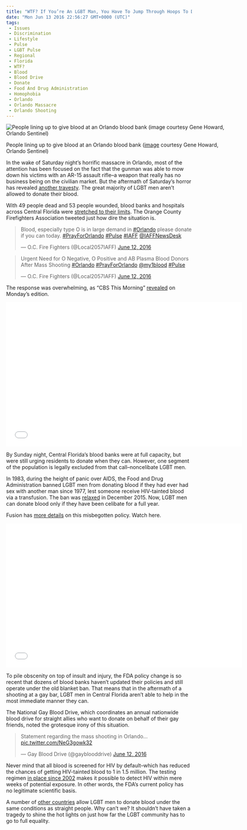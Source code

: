 ```yaml
---
title: "WTF? If You’re An LGBT Man, You Have To Jump Through Hoops To Donate Blood (WITH VIDEOS)"
date: "Mon Jun 13 2016 22:56:27 GMT+0000 (UTC)"
tags: 
 - Issues
 - Discrimination
 - Lifestyle
 - Pulse
 - LGBT Pulse
 - Regional
 - Florida
 - WTF?
 - Blood
 - Blood Drive
 - Donate
 - Food And Drug Administration
 - Homophobia
 - Orlando
 - Orlando Massacre
 - Orlando Shooting
---
```

<p><!-- Quick Adsense WordPress Plugin: http://quicksense.net/ --></p><div id="attachment_137040" style="width: 610px" class="wp-caption aligncenter"><img class="size-large wp-image-137040" src="//i0.wp.com/cdn.liberalamerica.org/wp-content/uploads/2016/06/Orlando-blood-drive-600x338.jpg?resize=600%2C338" alt="People lining up to give blood at an Orlando blood bank (image courtesy Gene Howard, Orlando Sentinel)" srcset="//cdn.liberalamerica.org/wp-content/uploads/2016/06/Orlando-blood-drive.jpg 600w, //cdn.liberalamerica.org/wp-content/uploads/2016/06/Orlando-blood-drive.jpg 64w, //cdn.liberalamerica.org/wp-content/uploads/2016/06/Orlando-blood-drive.jpg 350w, //cdn.liberalamerica.org/wp-content/uploads/2016/06/Orlando-blood-drive.jpg 768w, //cdn.liberalamerica.org/wp-content/uploads/2016/06/Orlando-blood-drive.jpg 795w, //cdn.liberalamerica.org/wp-content/uploads/2016/06/Orlando-blood-drive.jpg 1100w" sizes="(max-width: 600px) 100vw, 600px" data-recalc-dims="1">
<p class="wp-caption-text">People lining up to give blood at an Orlando blood bank (<a href="http://www.trbimg.com/img-575d8f51/turbine/os-pictures-pulse-nightclub-shooting-orlando-2-013/1280/1280x720" onclick="__gaTracker(&apos;send&apos;, &apos;event&apos;, &apos;outbound-article&apos;, &apos;http://www.trbimg.com/img-575d8f51/turbine/os-pictures-pulse-nightclub-shooting-orlando-2-013/1280/1280x720&apos;, &apos;image&apos;);">image</a> courtesy Gene Howard, Orlando Sentinel)</p>
</div><p>In the wake of Saturday night&#x2019;s horrific massacre in Orlando, most of the attention has been focused on the fact that the gunman was able to mow down his victims with an AR-15 assault rifle&#x2013;a weapon that really has no business being on the civilian market. But the aftermath of Saturday&#x2019;s horror has revealed <a href="http://www.slate.com/blogs/outward/2016/06/12/orlando_pulse_gay_nightclub_shooting_gay_men_can_t_donate_blood.html" onclick="__gaTracker(&apos;send&apos;, &apos;event&apos;, &apos;outbound-article&apos;, &apos;http://www.slate.com/blogs/outward/2016/06/12/orlando_pulse_gay_nightclub_shooting_gay_men_can_t_donate_blood.html&apos;, &apos;another travesty&apos;);">another travesty</a>. The great majority of LGBT men aren&#x2019;t allowed&#xA0;to donate their blood.</p><p>With 49 people dead and 53 people wounded, blood banks and hospitals across Central Florida were <a href="http://thinkprogress.org/justice/2016/06/12/3787460/gay-men-blood-ban-orlando/" onclick="__gaTracker(&apos;send&apos;, &apos;event&apos;, &apos;outbound-article&apos;, &apos;http://thinkprogress.org/justice/2016/06/12/3787460/gay-men-blood-ban-orlando/&apos;, &apos;stretched to their limits&apos;);">stretched to their limits</a>. The Orange County Firefighters Association tweeted just how dire the situation is.</p><blockquote class="twitter-tweet" data-width="500"><p lang="en" dir="ltr">Blood, especially type O is in large demand in <a href="https://twitter.com/hashtag/Orlando?src=hash" onclick="__gaTracker(&apos;send&apos;, &apos;event&apos;, &apos;outbound-article&apos;, &apos;https://twitter.com/hashtag/Orlando?src=hash&apos;, &apos;#Orlando&apos;);">#Orlando</a> please donate if you can today. <a href="https://twitter.com/hashtag/PrayForOrlando?src=hash" onclick="__gaTracker(&apos;send&apos;, &apos;event&apos;, &apos;outbound-article&apos;, &apos;https://twitter.com/hashtag/PrayForOrlando?src=hash&apos;, &apos;#PrayForOrlando&apos;);">#PrayForOrlando</a> <a href="https://twitter.com/hashtag/Pulse?src=hash" onclick="__gaTracker(&apos;send&apos;, &apos;event&apos;, &apos;outbound-article&apos;, &apos;https://twitter.com/hashtag/Pulse?src=hash&apos;, &apos;#Pulse&apos;);">#Pulse</a> <a href="https://twitter.com/hashtag/IAFF?src=hash" onclick="__gaTracker(&apos;send&apos;, &apos;event&apos;, &apos;outbound-article&apos;, &apos;https://twitter.com/hashtag/IAFF?src=hash&apos;, &apos;#IAFF&apos;);">#IAFF</a> <a href="https://twitter.com/IAFFNewsDesk" onclick="__gaTracker(&apos;send&apos;, &apos;event&apos;, &apos;outbound-article&apos;, &apos;https://twitter.com/IAFFNewsDesk&apos;, &apos;@IAFFNewsDesk&apos;);">@IAFFNewsDesk</a></p>
<p>&#x2014; O.C. Fire Fighters (@Local2057IAFF) <a href="https://twitter.com/Local2057IAFF/status/741982168478535681" onclick="__gaTracker(&apos;send&apos;, &apos;event&apos;, &apos;outbound-article&apos;, &apos;https://twitter.com/Local2057IAFF/status/741982168478535681&apos;, &apos;June 12, 2016&apos;);">June 12, 2016</a></p></blockquote><p><script async src="//platform.twitter.com/widgets.js" charset="utf-8"></script></p><blockquote class="twitter-tweet" data-width="500"><p lang="en" dir="ltr">Urgent Need for O Negative, O Positive and AB Plasma Blood Donors After Mass Shooting <a href="https://twitter.com/hashtag/Orlando?src=hash" onclick="__gaTracker(&apos;send&apos;, &apos;event&apos;, &apos;outbound-article&apos;, &apos;https://twitter.com/hashtag/Orlando?src=hash&apos;, &apos;#Orlando&apos;);">#Orlando</a> <a href="https://twitter.com/hashtag/PrayForOrlando?src=hash" onclick="__gaTracker(&apos;send&apos;, &apos;event&apos;, &apos;outbound-article&apos;, &apos;https://twitter.com/hashtag/PrayForOrlando?src=hash&apos;, &apos;#PrayForOrlando&apos;);">#PrayForOrlando</a> <a href="https://twitter.com/my1blood" onclick="__gaTracker(&apos;send&apos;, &apos;event&apos;, &apos;outbound-article&apos;, &apos;https://twitter.com/my1blood&apos;, &apos;@my1blood&apos;);">@my1blood</a> <a href="https://twitter.com/hashtag/Pulse?src=hash" onclick="__gaTracker(&apos;send&apos;, &apos;event&apos;, &apos;outbound-article&apos;, &apos;https://twitter.com/hashtag/Pulse?src=hash&apos;, &apos;#Pulse&apos;);">#Pulse</a></p>
<p>&#x2014; O.C. Fire Fighters (@Local2057IAFF) <a href="https://twitter.com/Local2057IAFF/status/741987182748000257" onclick="__gaTracker(&apos;send&apos;, &apos;event&apos;, &apos;outbound-article&apos;, &apos;https://twitter.com/Local2057IAFF/status/741987182748000257&apos;, &apos;June 12, 2016&apos;);">June 12, 2016</a></p></blockquote><p><script async src="//platform.twitter.com/widgets.js" charset="utf-8"></script></p><p>The response was overwhelming, as &#x201C;CBS This Morning&#x201D; <a href="http://www.cbsnews.com/videos/volunteers-blood-donors-rush-to-help-orlando-victims/" onclick="__gaTracker(&apos;send&apos;, &apos;event&apos;, &apos;outbound-article&apos;, &apos;http://www.cbsnews.com/videos/volunteers-blood-donors-rush-to-help-orlando-victims/&apos;, &apos;revealed&apos;);">revealed</a> on Monday&#x2019;s edition.</p><p><span class="embed-youtube" style="text-align:center; display: block;"><iframe class="youtube-player" type="text/html" width="640" height="390" src="//www.youtube.com/embed/kgmlBwOQ1m8?version=3&amp;rel=1&amp;fs=1&amp;autohide=2&amp;showsearch=0&amp;showinfo=1&amp;iv_load_policy=1&amp;wmode=transparent" allowfullscreen="true" style="border:0;"></iframe></span></p><p>By Sunday night, Central Florida&#x2019;s blood banks were at full capacity, but were still urging residents to donate when they can. However, one segment of the population is legally excluded from that call&#x2013;noncelibate LGBT men.</p><p>In 1983, during the height of panic over AIDS, the Food and Drug Administration banned LGBT men from donating blood if they had ever had sex with another man since 1977, lest someone receive HIV-tainted blood via a transfusion. The ban was <a href="http://www.npr.org/sections/health-shots/2015/12/21/460580469/fda-lifts-ban-on-blood-donations-by-gay-and-bisexual-men" onclick="__gaTracker(&apos;send&apos;, &apos;event&apos;, &apos;outbound-article&apos;, &apos;http://www.npr.org/sections/health-shots/2015/12/21/460580469/fda-lifts-ban-on-blood-donations-by-gay-and-bisexual-men&apos;, &apos;relaxed&apos;);">relaxed</a> in December 2015. Now, LGBT men can donate blood only if they have been celibate for a full year.</p><p>Fusion has <a href="http://fusion.net/story/313001/orlando-shooting-gay-blood-donation-ban/" onclick="__gaTracker(&apos;send&apos;, &apos;event&apos;, &apos;outbound-article&apos;, &apos;http://fusion.net/story/313001/orlando-shooting-gay-blood-donation-ban/&apos;, &apos;more details&apos;);">more details</a> on this misbegotten policy. Watch here.</p><p><span class="embed-youtube" style="text-align:center; display: block;"><iframe class="youtube-player" type="text/html" width="640" height="390" src="//www.youtube.com/embed/9oPb7DfMc2w?version=3&amp;rel=1&amp;fs=1&amp;autohide=2&amp;showsearch=0&amp;showinfo=1&amp;iv_load_policy=1&amp;wmode=transparent" allowfullscreen="true" style="border:0;"></iframe></span></p><p>To pile obscenity on top of insult and injury, the FDA policy change is so recent that dozens of blood banks haven&#x2019;t updated their policies and still operate under the old blanket ban. That means that in the aftermath of a shooting at a gay bar, LGBT men in Central Florida aren&#x2019;t able to help in the most immediate manner they can.</p><p><!-- Quick Adsense WordPress Plugin: http://quicksense.net/ --></p><p>The National Gay Blood Drive, which coordinates an annual nationwide blood drive for straight allies who want to donate on behalf of their gay friends, noted the grotesque irony of this situation.</p><blockquote class="twitter-tweet" data-width="500"><p lang="en" dir="ltr">Statement regarding the mass shooting in Orlando&#x2026; <a href="https://t.co/NeG3gowk32" onclick="__gaTracker(&apos;send&apos;, &apos;event&apos;, &apos;outbound-article&apos;, &apos;https://t.co/NeG3gowk32&apos;, &apos;pic.twitter.com/NeG3gowk32&apos;);">pic.twitter.com/NeG3gowk32</a></p>
<p>&#x2014; Gay Blood Drive (@gayblooddrive) <a href="https://twitter.com/gayblooddrive/status/742135933907042305" onclick="__gaTracker(&apos;send&apos;, &apos;event&apos;, &apos;outbound-article&apos;, &apos;https://twitter.com/gayblooddrive/status/742135933907042305&apos;, &apos;June 12, 2016&apos;);">June 12, 2016</a></p></blockquote><p><script async src="//platform.twitter.com/widgets.js" charset="utf-8"></script></p><p>Never mind that all blood is screened for HIV by default&#x2013;which has reduced the chances of getting HIV-tainted blood to 1 in 1.5 million. The testing regimen <a href="http://www.theatlantic.com/politics/archive/2016/06/homophobia-hiv-blood-ban-orlando-shooting/486818/" onclick="__gaTracker(&apos;send&apos;, &apos;event&apos;, &apos;outbound-article&apos;, &apos;http://www.theatlantic.com/politics/archive/2016/06/homophobia-hiv-blood-ban-orlando-shooting/486818/&apos;, &apos;in place since 2002&apos;);">in place since 2002</a> makes it possible to detect HIV within mere weeks of potential exposure. In other words, the FDA&#x2019;s current policy has no&#xA0;legitimate scientific basis.</p><p>A number of <a href="http://www.slate.com/blogs/outward/2015/09/17/argentina_gay_blood_ban_it_s_abolished.html" onclick="__gaTracker(&apos;send&apos;, &apos;event&apos;, &apos;outbound-article&apos;, &apos;http://www.slate.com/blogs/outward/2015/09/17/argentina_gay_blood_ban_it_s_abolished.html&apos;, &apos;other countries&apos;);">other countries</a> allow LGBT men to donate blood under the same conditions as straight people. Why can&#x2019;t we? It shouldn&#x2019;t have taken a tragedy to shine the hot lights on just how far the LGBT community has to go to full equality.</p><div style="font-size:0px;height:0px;line-height:0px;margin:0;padding:0;clear:both"></div>